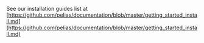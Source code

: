 See our installation guides list at [https://github.com/pelias/documentation/blob/master/getting_started_install.md](https://github.com/pelias/documentation/blob/master/getting_started_install.md)
